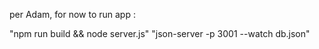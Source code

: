 per Adam, for now to run app :

"npm run build && node server.js"
"json-server -p 3001 --watch db.json"